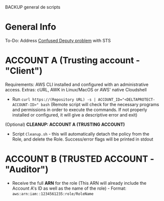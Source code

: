 
BACKUP general de scripts

# General Info

To-Do: Address [Confused Deputy problem](https://docs.aws.amazon.com/IAM/latest/UserGuide/confused-deputy.html#:~:text=accessing%20your%20resources.-,Cross%2Dservice%20confused%20deputy%20prevention,-We%20recommend%20using) with STS

# ACCOUNT A (Trusting account - "Client")
Requirements: AWS CLI installed and configured with an administrative access. Extras: cURL, AWK in Linux/MacOS or AWS' native Cloudshell

* Run `curl https://(Repository URL) -s | ACCOUNT_ID="<DELTAPROTECT-ACCOUNT-ID>" bash`
(Remote script will check for the necessary programs and permissions in order to execute the commands. If not properly installed or configured, it will give a descriptive error and exit)

(Optional) **CLEANUP: ACCOUNT A (TRUSTING ACCOUNT)**
* Script `Cleanup.sh` - this will automatically detach the policy from the Role, and delete the Role. Success/error flags will be printed in stdout

# ACCOUNT B (TRUSTED ACCOUNT - "Auditor")
* Receive the full **ARN** for the role (This ARN will already include the Account A's ID as well as the name of the role) - Format: `aws:arn:iam::1234561235:role/RoleName`
